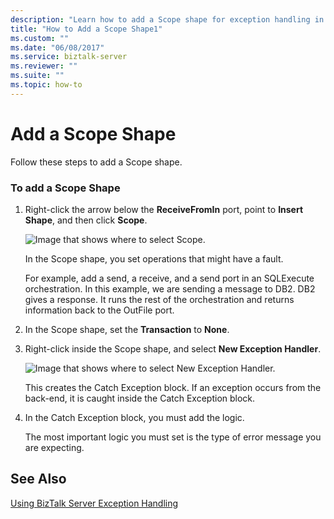 ```yaml
---
description: "Learn how to add a Scope shape for exception handling in BizTalk Server."
title: "How to Add a Scope Shape1"
ms.custom: ""
ms.date: "06/08/2017"
ms.service: biztalk-server
ms.reviewer: ""
ms.suite: ""
ms.topic: how-to
---
```

# Add a Scope Shape

Follow these steps to add a Scope shape.  
  
### To add a Scope Shape  
  
1.  Right-click the arrow below the **ReceiveFromIn** port, point to **Insert Shape**, and then click **Scope**.  
  
     ![Image that shows where to select Scope.](../core/media/siebeladapter-18-exceptionhandling-insertscope.gif "SiebelAdapter_18_ExceptionHandling_InsertScope")  
  
     In the Scope shape, you set operations that might have a fault.  
  
     For example, add a send, a receive, and a send port in an SQLExecute orchestration. In this example, we are sending a message to DB2. DB2 gives a response. It runs the rest of the orchestration and returns information back to the OutFile port.  
  
2.  In the Scope shape, set the **Transaction** to **None**.  
  
3.  Right-click inside the Scope shape, and select **New Exception Handler**.  
  
     ![Image that shows where to select New Exception Handler.](../core/media/siebeladapter-19-exceptionhandling-newexception.gif "SiebelAdapter_19_ExceptionHandling_NewException")  
  
     This creates the Catch Exception block. If an exception occurs from the back-end, it is caught inside the Catch Exception block.  
  
4.  In the Catch Exception block, you must add the logic.  
  
     The most important logic you must set is the type of error message you are expecting.  
  
## See Also  
 [Using BizTalk Server Exception Handling](../core/using-biztalk-server-exception-handling2.md)
